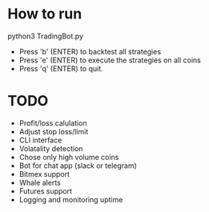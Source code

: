 # How to run
python3 TradingBot.py

- Press 'b' (ENTER) to backtest all strategies
- Press 'e' (ENTER) to execute the strategies on all coins
- Press 'q' (ENTER) to quit.

# TODO
- Profit/loss calulation
- Adjust stop loss/limit
- CLI interface
- Volatality detection
- Chose only high volume coins
- Bot for chat app (slack or telegram)
- Bitmex support
- Whale alerts
- Futures support
- Logging and monitoring uptime
